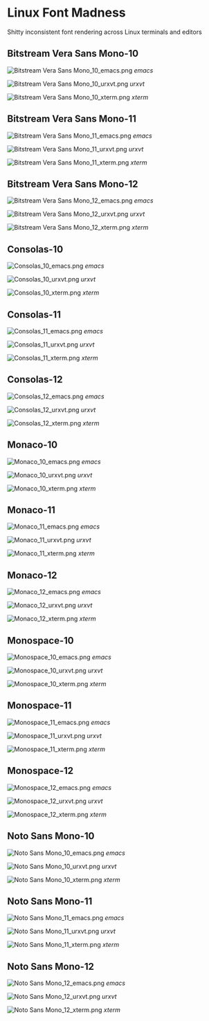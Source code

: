 # Linux Font Madness
Shitty inconsistent font rendering across Linux terminals and editors

## Bitstream Vera Sans Mono-10

![Bitstream Vera Sans Mono_10_emacs.png](https://raw.githubusercontent.com/larsch/linux-font-madness/master/images/Bitstream%20Vera%20Sans%20Mono_10_emacs.png)
*emacs*

![Bitstream Vera Sans Mono_10_urxvt.png](https://raw.githubusercontent.com/larsch/linux-font-madness/master/images/Bitstream%20Vera%20Sans%20Mono_10_urxvt.png)
*urxvt*

![Bitstream Vera Sans Mono_10_xterm.png](https://raw.githubusercontent.com/larsch/linux-font-madness/master/images/Bitstream%20Vera%20Sans%20Mono_10_xterm.png)
*xterm*

## Bitstream Vera Sans Mono-11

![Bitstream Vera Sans Mono_11_emacs.png](https://raw.githubusercontent.com/larsch/linux-font-madness/master/images/Bitstream%20Vera%20Sans%20Mono_11_emacs.png)
*emacs*

![Bitstream Vera Sans Mono_11_urxvt.png](https://raw.githubusercontent.com/larsch/linux-font-madness/master/images/Bitstream%20Vera%20Sans%20Mono_11_urxvt.png)
*urxvt*

![Bitstream Vera Sans Mono_11_xterm.png](https://raw.githubusercontent.com/larsch/linux-font-madness/master/images/Bitstream%20Vera%20Sans%20Mono_11_xterm.png)
*xterm*

## Bitstream Vera Sans Mono-12

![Bitstream Vera Sans Mono_12_emacs.png](https://raw.githubusercontent.com/larsch/linux-font-madness/master/images/Bitstream%20Vera%20Sans%20Mono_12_emacs.png)
*emacs*

![Bitstream Vera Sans Mono_12_urxvt.png](https://raw.githubusercontent.com/larsch/linux-font-madness/master/images/Bitstream%20Vera%20Sans%20Mono_12_urxvt.png)
*urxvt*

![Bitstream Vera Sans Mono_12_xterm.png](https://raw.githubusercontent.com/larsch/linux-font-madness/master/images/Bitstream%20Vera%20Sans%20Mono_12_xterm.png)
*xterm*

## Consolas-10

![Consolas_10_emacs.png](https://raw.githubusercontent.com/larsch/linux-font-madness/master/images/Consolas_10_emacs.png)
*emacs*

![Consolas_10_urxvt.png](https://raw.githubusercontent.com/larsch/linux-font-madness/master/images/Consolas_10_urxvt.png)
*urxvt*

![Consolas_10_xterm.png](https://raw.githubusercontent.com/larsch/linux-font-madness/master/images/Consolas_10_xterm.png)
*xterm*

## Consolas-11

![Consolas_11_emacs.png](https://raw.githubusercontent.com/larsch/linux-font-madness/master/images/Consolas_11_emacs.png)
*emacs*

![Consolas_11_urxvt.png](https://raw.githubusercontent.com/larsch/linux-font-madness/master/images/Consolas_11_urxvt.png)
*urxvt*

![Consolas_11_xterm.png](https://raw.githubusercontent.com/larsch/linux-font-madness/master/images/Consolas_11_xterm.png)
*xterm*

## Consolas-12

![Consolas_12_emacs.png](https://raw.githubusercontent.com/larsch/linux-font-madness/master/images/Consolas_12_emacs.png)
*emacs*

![Consolas_12_urxvt.png](https://raw.githubusercontent.com/larsch/linux-font-madness/master/images/Consolas_12_urxvt.png)
*urxvt*

![Consolas_12_xterm.png](https://raw.githubusercontent.com/larsch/linux-font-madness/master/images/Consolas_12_xterm.png)
*xterm*

## Monaco-10

![Monaco_10_emacs.png](https://raw.githubusercontent.com/larsch/linux-font-madness/master/images/Monaco_10_emacs.png)
*emacs*

![Monaco_10_urxvt.png](https://raw.githubusercontent.com/larsch/linux-font-madness/master/images/Monaco_10_urxvt.png)
*urxvt*

![Monaco_10_xterm.png](https://raw.githubusercontent.com/larsch/linux-font-madness/master/images/Monaco_10_xterm.png)
*xterm*

## Monaco-11

![Monaco_11_emacs.png](https://raw.githubusercontent.com/larsch/linux-font-madness/master/images/Monaco_11_emacs.png)
*emacs*

![Monaco_11_urxvt.png](https://raw.githubusercontent.com/larsch/linux-font-madness/master/images/Monaco_11_urxvt.png)
*urxvt*

![Monaco_11_xterm.png](https://raw.githubusercontent.com/larsch/linux-font-madness/master/images/Monaco_11_xterm.png)
*xterm*

## Monaco-12

![Monaco_12_emacs.png](https://raw.githubusercontent.com/larsch/linux-font-madness/master/images/Monaco_12_emacs.png)
*emacs*

![Monaco_12_urxvt.png](https://raw.githubusercontent.com/larsch/linux-font-madness/master/images/Monaco_12_urxvt.png)
*urxvt*

![Monaco_12_xterm.png](https://raw.githubusercontent.com/larsch/linux-font-madness/master/images/Monaco_12_xterm.png)
*xterm*

## Monospace-10

![Monospace_10_emacs.png](https://raw.githubusercontent.com/larsch/linux-font-madness/master/images/Monospace_10_emacs.png)
*emacs*

![Monospace_10_urxvt.png](https://raw.githubusercontent.com/larsch/linux-font-madness/master/images/Monospace_10_urxvt.png)
*urxvt*

![Monospace_10_xterm.png](https://raw.githubusercontent.com/larsch/linux-font-madness/master/images/Monospace_10_xterm.png)
*xterm*

## Monospace-11

![Monospace_11_emacs.png](https://raw.githubusercontent.com/larsch/linux-font-madness/master/images/Monospace_11_emacs.png)
*emacs*

![Monospace_11_urxvt.png](https://raw.githubusercontent.com/larsch/linux-font-madness/master/images/Monospace_11_urxvt.png)
*urxvt*

![Monospace_11_xterm.png](https://raw.githubusercontent.com/larsch/linux-font-madness/master/images/Monospace_11_xterm.png)
*xterm*

## Monospace-12

![Monospace_12_emacs.png](https://raw.githubusercontent.com/larsch/linux-font-madness/master/images/Monospace_12_emacs.png)
*emacs*

![Monospace_12_urxvt.png](https://raw.githubusercontent.com/larsch/linux-font-madness/master/images/Monospace_12_urxvt.png)
*urxvt*

![Monospace_12_xterm.png](https://raw.githubusercontent.com/larsch/linux-font-madness/master/images/Monospace_12_xterm.png)
*xterm*

## Noto Sans Mono-10

![Noto Sans Mono_10_emacs.png](https://raw.githubusercontent.com/larsch/linux-font-madness/master/images/Noto%20Sans%20Mono_10_emacs.png)
*emacs*

![Noto Sans Mono_10_urxvt.png](https://raw.githubusercontent.com/larsch/linux-font-madness/master/images/Noto%20Sans%20Mono_10_urxvt.png)
*urxvt*

![Noto Sans Mono_10_xterm.png](https://raw.githubusercontent.com/larsch/linux-font-madness/master/images/Noto%20Sans%20Mono_10_xterm.png)
*xterm*

## Noto Sans Mono-11

![Noto Sans Mono_11_emacs.png](https://raw.githubusercontent.com/larsch/linux-font-madness/master/images/Noto%20Sans%20Mono_11_emacs.png)
*emacs*

![Noto Sans Mono_11_urxvt.png](https://raw.githubusercontent.com/larsch/linux-font-madness/master/images/Noto%20Sans%20Mono_11_urxvt.png)
*urxvt*

![Noto Sans Mono_11_xterm.png](https://raw.githubusercontent.com/larsch/linux-font-madness/master/images/Noto%20Sans%20Mono_11_xterm.png)
*xterm*

## Noto Sans Mono-12

![Noto Sans Mono_12_emacs.png](https://raw.githubusercontent.com/larsch/linux-font-madness/master/images/Noto%20Sans%20Mono_12_emacs.png)
*emacs*

![Noto Sans Mono_12_urxvt.png](https://raw.githubusercontent.com/larsch/linux-font-madness/master/images/Noto%20Sans%20Mono_12_urxvt.png)
*urxvt*

![Noto Sans Mono_12_xterm.png](https://raw.githubusercontent.com/larsch/linux-font-madness/master/images/Noto%20Sans%20Mono_12_xterm.png)
*xterm*

